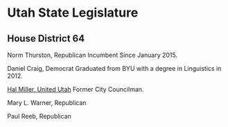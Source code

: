 # Utah State Legislature

## House District 64

Norm Thurston, Republican
Incumbent Since January 2015.

Daniel Craig, Democrat
Graduated from BYU with a degree in Linguistics in 2012.

[Hal Miller, United Utah](docs/DOC_H64_Hal_Miller.pdf)
Former City Councilman.

Mary L. Warner, Republican

Paul Reeb, Republican
